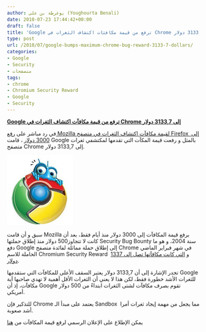 ```yaml
---
author: يوغرطة بن علي (Youghourta Benali)
date: 2010-07-23 17:44:42+00:00
draft: false
title: 'Google ترفع من قيمة مكافئات اكتشاف الثغرات في Chrome إلى 3133,7 دولار  '
type: post
url: /2010/07/google-bumps-maximum-chrome-bug-reward-3133-7-dollars/
categories:
- Google
- Security
- متصفحات
tags:
- chrome
- Chromium Security Reward
- Google
- Security
---
```


**[Google ترفع من قيمة مكافآت اكتشاف الثغرات في Chrome إلى 3133,7 دولار](https://www.it-scoop.com/2010/07/Google-Bumps-Maximum-Chrome-Bug-Reward-3133-7-dollars)**


في رد مباشر على [رفع Mozilla لقيمة مكافآت اكتشاف الثغرات في متصفح Firefox  إلى 3000 دولار](https://www.it-scoop.com/2010/07/Mozilla-increases-bounty-security-bug) ، قامت Google بالمثل و رفعت قيمة المكآت التي تقدمها لمكتشفي ثغرات متصفح Chrome إلى 3133,7 دولار.

[![](chrome_bugs-e1264950836525.jpg)
](https://www.it-scoop.com/2010/07/Google-Bumps-Maximum-Chrome-Bug-Reward-3133-7-dollars)

سبق و أن قامت Mozilla برفع قيمة المكافآت إلى 3000 دولار منذ أيام فقط، بعد أن كانت لا تتجاوز500 دولار منذ إطلاق حملتها Security Bug Bounty سنة 2004، و هو ما دفع Google إلى إطلاق حملة مماثلة لفائدة متصفح Chrome في شهر فبراير الماضي الحاملة للاسم Chromium Security Reward  و [التي كانت مكافآتها تصل إلى 1337 دولار](https://www.it-scoop.com/2010/01/google-%D8%AA%D9%85%D8%B1-%D8%A5%D9%84%D9%89-%D9%85%D8%B3%D8%AA%D9%88%D9%89-%D8%AC%D8%AF%D9%8A%D8%AF-%D9%85%D8%B9-chrome-%D9%88-%D8%AA%D8%AE%D8%B5%D8%B5-%D8%AC%D9%88%D8%A7%D8%A6%D8%B2-%D9%86%D9%82/).

تجدر الإشارة إلى أن 3133,7 دولار يعتبر السقف الأعلى للمكافآت التي ستقدمها Google للثغرات الأشد خطورة فقط، لكن هذا لا يعني أن الثغرات الأقل أهمية لا تهدي صاحبها أية مكافآت، إذ أن Google تقوم بصرف مكافآت لشتى الثغرات ابتداءً من 500 دولار أمريكي.

للتذكير فإن Chrome يعتمد على مبدأ الـ Sandbox  مما يجعل من مهمة إيجاد ثغرات أمرا أشد صعوبة.

يمكن الإطلاع على الإعلان الرسمي لرفع قيمة المكافآت من [هنا](http://blog.chromium.org/2010/07/celebrating-six-months-of-chromium.html)

